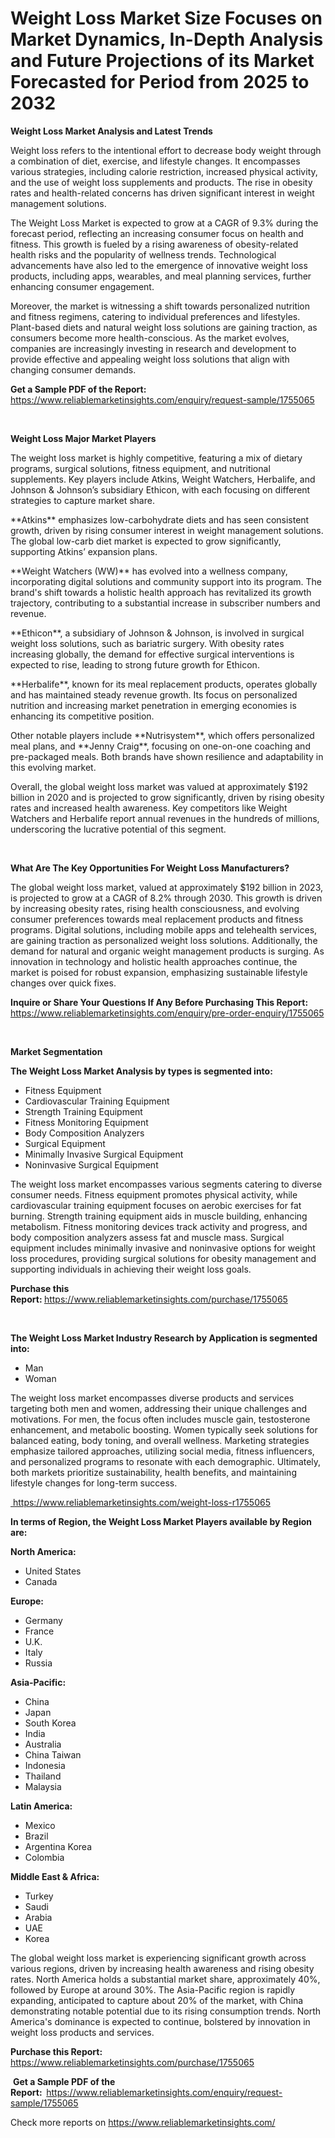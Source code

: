 <p><h1>Weight Loss Market Size Focuses on Market Dynamics, In-Depth Analysis and Future Projections of its Market Forecasted for Period from 2025 to 2032</h1></p><p><strong>Weight Loss Market Analysis and Latest Trends</strong></p>
<p><p>Weight loss refers to the intentional effort to decrease body weight through a combination of diet, exercise, and lifestyle changes. It encompasses various strategies, including calorie restriction, increased physical activity, and the use of weight loss supplements and products. The rise in obesity rates and health-related concerns has driven significant interest in weight management solutions.</p><p>The Weight Loss Market is expected to grow at a CAGR of 9.3% during the forecast period, reflecting an increasing consumer focus on health and fitness. This growth is fueled by a rising awareness of obesity-related health risks and the popularity of wellness trends. Technological advancements have also led to the emergence of innovative weight loss products, including apps, wearables, and meal planning services, further enhancing consumer engagement.</p><p>Moreover, the market is witnessing a shift towards personalized nutrition and fitness regimens, catering to individual preferences and lifestyles. Plant-based diets and natural weight loss solutions are gaining traction, as consumers become more health-conscious. As the market evolves, companies are increasingly investing in research and development to provide effective and appealing weight loss solutions that align with changing consumer demands.</p></p>
<p><strong>Get a Sample PDF of the Report:&nbsp;</strong> <a href="https://www.reliablemarketinsights.com/enquiry/request-sample/1755065?utm_campaign=2530&utm_medium=2&utm_source=Github&utm_content=ia&utm_term=10032025&utm_id=weight-loss">https://www.reliablemarketinsights.com/enquiry/request-sample/1755065</a></p>
<p>&nbsp;</p>
<p><strong>Weight Loss Major Market Players</strong></p>
<p><p>The weight loss market is highly competitive, featuring a mix of dietary programs, surgical solutions, fitness equipment, and nutritional supplements. Key players include Atkins, Weight Watchers, Herbalife, and Johnson & Johnson’s subsidiary Ethicon, with each focusing on different strategies to capture market share.</p><p>**Atkins** emphasizes low-carbohydrate diets and has seen consistent growth, driven by rising consumer interest in weight management solutions. The global low-carb diet market is expected to grow significantly, supporting Atkins’ expansion plans.</p><p>**Weight Watchers (WW)** has evolved into a wellness company, incorporating digital solutions and community support into its program. The brand's shift towards a holistic health approach has revitalized its growth trajectory, contributing to a substantial increase in subscriber numbers and revenue.</p><p>**Ethicon**, a subsidiary of Johnson & Johnson, is involved in surgical weight loss solutions, such as bariatric surgery. With obesity rates increasing globally, the demand for effective surgical interventions is expected to rise, leading to strong future growth for Ethicon.</p><p>**Herbalife**, known for its meal replacement products, operates globally and has maintained steady revenue growth. Its focus on personalized nutrition and increasing market penetration in emerging economies is enhancing its competitive position.</p><p>Other notable players include **Nutrisystem**, which offers personalized meal plans, and **Jenny Craig**, focusing on one-on-one coaching and pre-packaged meals. Both brands have shown resilience and adaptability in this evolving market.</p><p>Overall, the global weight loss market was valued at approximately $192 billion in 2020 and is projected to grow significantly, driven by rising obesity rates and increased health awareness. Key competitors like Weight Watchers and Herbalife report annual revenues in the hundreds of millions, underscoring the lucrative potential of this segment.</p></p>
<p>&nbsp;</p>
<p><strong>What Are The Key Opportunities For Weight Loss Manufacturers?</strong></p>
<p><p>The global weight loss market, valued at approximately $192 billion in 2023, is projected to grow at a CAGR of 8.2% through 2030. This growth is driven by increasing obesity rates, rising health consciousness, and evolving consumer preferences towards meal replacement products and fitness programs. Digital solutions, including mobile apps and telehealth services, are gaining traction as personalized weight loss solutions. Additionally, the demand for natural and organic weight management products is surging. As innovation in technology and holistic health approaches continue, the market is poised for robust expansion, emphasizing sustainable lifestyle changes over quick fixes.</p></p>
<p><strong>Inquire or Share Your Questions If Any Before Purchasing This Report:</strong> <a href="https://www.reliablemarketinsights.com/enquiry/pre-order-enquiry/1755065?utm_campaign=2530&utm_medium=2&utm_source=Github&utm_content=ia&utm_term=10032025&utm_id=weight-loss">https://www.reliablemarketinsights.com/enquiry/pre-order-enquiry/1755065</a></p>
<p>&nbsp;</p>
<p><strong>Market Segmentation</strong></p>
<p><strong>The Weight Loss Market Analysis by types is segmented into:</strong></p>
<p><ul><li>Fitness Equipment</li><li>Cardiovascular Training Equipment</li><li>Strength Training Equipment</li><li>Fitness Monitoring Equipment</li><li>Body Composition Analyzers</li><li>Surgical Equipment</li><li>Minimally Invasive Surgical Equipment</li><li>Noninvasive Surgical Equipment</li></ul></p>
<p><p>The weight loss market encompasses various segments catering to diverse consumer needs. Fitness equipment promotes physical activity, while cardiovascular training equipment focuses on aerobic exercises for fat burning. Strength training equipment aids in muscle building, enhancing metabolism. Fitness monitoring devices track activity and progress, and body composition analyzers assess fat and muscle mass. Surgical equipment includes minimally invasive and noninvasive options for weight loss procedures, providing surgical solutions for obesity management and supporting individuals in achieving their weight loss goals.</p></p>
<p><strong>Purchase this Report:&nbsp;</strong><a href="https://www.reliablemarketinsights.com/purchase/1755065?utm_campaign=2530&utm_medium=2&utm_source=Github&utm_content=ia&utm_term=10032025&utm_id=weight-loss">https://www.reliablemarketinsights.com/purchase/1755065</a></p>
<p>&nbsp;</p>
<p><strong>The Weight Loss Market Industry Research by Application is segmented into:</strong></p>
<p><ul><li>Man</li><li>Woman</li></ul></p>
<p><p>The weight loss market encompasses diverse products and services targeting both men and women, addressing their unique challenges and motivations. For men, the focus often includes muscle gain, testosterone enhancement, and metabolic boosting. Women typically seek solutions for balanced eating, body toning, and overall wellness. Marketing strategies emphasize tailored approaches, utilizing social media, fitness influencers, and personalized programs to resonate with each demographic. Ultimately, both markets prioritize sustainability, health benefits, and maintaining lifestyle changes for long-term success.</p></p>
<p><a href="https://www.reliablemarketinsights.com/weight-loss-r1755065?utm_campaign=2530&utm_medium=2&utm_source=Github&utm_content=ia&utm_term=10032025&utm_id=weight-loss">&nbsp;https://www.reliablemarketinsights.com/weight-loss-r1755065</a></p>
<p><strong>In terms of Region, the Weight Loss Market Players available by Region are:</strong></p>
<p>
    <p> <strong> North America: </strong>
        <ul>
            <li>United States</li>
            <li>Canada</li>
        </ul>
        </p> 
    <p> <strong> Europe: </strong>
        <ul>
            <li>Germany</li>
            <li>France</li>
            <li>U.K.</li>
            <li>Italy</li>
            <li>Russia</li>
        </ul>
        </p> 
    <p> <strong> Asia-Pacific: </strong>
        <ul>
            <li>China</li>
            <li>Japan</li>
            <li>South Korea</li>
            <li>India</li>
            <li>Australia</li>
            <li>China Taiwan</li>
            <li>Indonesia</li>
            <li>Thailand</li>
            <li>Malaysia</li>
        </ul>
        </p> 
    <p> <strong> Latin America: </strong>
        <ul>
            <li>Mexico</li>
            <li>Brazil</li>
            <li>Argentina Korea</li>
            <li>Colombia</li>
        </ul>
        </p> 
    <p> <strong> Middle East & Africa: </strong>
        <ul>
            <li>Turkey</li>
            <li>Saudi</li>
            <li>Arabia</li>
            <li>UAE</li>
            <li>Korea</li>
        </ul>
    </p>
    </p>
<p><p>The global weight loss market is experiencing significant growth across various regions, driven by increasing health awareness and rising obesity rates. North America holds a substantial market share, approximately 40%, followed by Europe at around 30%. The Asia-Pacific region is rapidly expanding, anticipated to capture about 20% of the market, with China demonstrating notable potential due to its rising consumption trends. North America's dominance is expected to continue, bolstered by innovation in weight loss products and services.</p></p>
<p><strong>Purchase this Report: </strong><a href="https://www.reliablemarketinsights.com/purchase/1755065?utm_campaign=2530&utm_medium=2&utm_source=Github&utm_content=ia&utm_term=10032025&utm_id=weight-loss">https://www.reliablemarketinsights.com/purchase/1755065</a></p>
<p>&nbsp;<strong>Get a Sample PDF of the Report:&nbsp;&nbsp;</strong><a href="https://www.reliablemarketinsights.com/enquiry/request-sample/1755065?utm_campaign=2530&utm_medium=2&utm_source=Github&utm_content=ia&utm_term=10032025&utm_id=weight-loss">https://www.reliablemarketinsights.com/enquiry/request-sample/1755065</a></p>
<p><strong></strong></p>
<p>Check more reports on <a href="https://www.reliablemarketinsights.com/?utm_campaign=2530&utm_medium=2&utm_source=Github&utm_content=ia&utm_term=10032025&utm_id=weight-loss">https://www.reliablemarketinsights.com/</a></p>